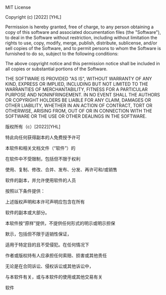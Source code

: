 MIT License

Copyright (c) [2022] [YHL]

Permission is hereby granted, free of charge, to any person obtaining a copy
of this software and associated documentation files (the "Software"), to deal
in the Software without restriction, including without limitation the rights
to use, copy, modify, merge, publish, distribute, sublicense, and/or sell
copies of the Software, and to permit persons to whom the Software is
furnished to do so, subject to the following conditions:

The above copyright notice and this permission notice shall be included in all
copies or substantial portions of the Software.

THE SOFTWARE IS PROVIDED "AS IS", WITHOUT WARRANTY OF ANY KIND, EXPRESS OR
IMPLIED, INCLUDING BUT NOT LIMITED TO THE WARRANTIES OF MERCHANTABILITY,
FITNESS FOR A PARTICULAR PURPOSE AND NONINFRINGEMENT. IN NO EVENT SHALL THE
AUTHORS OR COPYRIGHT HOLDERS BE LIABLE FOR ANY CLAIM, DAMAGES OR OTHER
LIABILITY, WHETHER IN AN ACTION OF CONTRACT, TORT OR OTHERWISE, ARISING FROM,
OUT OF OR IN CONNECTION WITH THE SOFTWARE OR THE USE OR OTHER DEALINGS IN THE
SOFTWARE.




版权所有（c）[2022][YHL]


特此向任何获得副本的人免费授予许可

本软件和相关文档文件（“软件”）的

在软件中不受限制，包括但不限于权利

使用、复制、修改、合并、发布、分发、再许可和/或销售

软件的副本，并允许使用软件的人员

按照以下条件提供：



上述版权声明和本许可声明应包含在所有

软件的副本或大部分。



本软件按“原样”提供，不提供任何形式的明示或明示担保

默示，包括但不限于适销性保证，

适用于特定目的且不受侵犯。在任何情况下

作者或版权持有人应承担任何索赔、损害或其他责任

无论是在合同诉讼、侵权诉讼或其他诉讼中，

与本软件有关，或与本软件的使用或其他交易有关

软件
